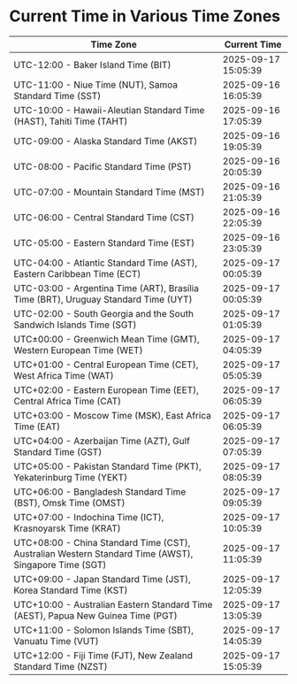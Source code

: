 # Current Time in Various Time Zones

| Time Zone | Current Time |
|-----------|--------------|
| UTC-12:00 - Baker Island Time (BIT) | 2025-09-17 15:05:39 |
| UTC-11:00 - Niue Time (NUT), Samoa Standard Time (SST) | 2025-09-16 16:05:39 |
| UTC-10:00 - Hawaii-Aleutian Standard Time (HAST), Tahiti Time (TAHT) | 2025-09-16 17:05:39 |
| UTC-09:00 - Alaska Standard Time (AKST) | 2025-09-16 19:05:39 |
| UTC-08:00 - Pacific Standard Time (PST) | 2025-09-16 20:05:39 |
| UTC-07:00 - Mountain Standard Time (MST) | 2025-09-16 21:05:39 |
| UTC-06:00 - Central Standard Time (CST) | 2025-09-16 22:05:39 |
| UTC-05:00 - Eastern Standard Time (EST) | 2025-09-16 23:05:39 |
| UTC-04:00 - Atlantic Standard Time (AST), Eastern Caribbean Time (ECT) | 2025-09-17 00:05:39 |
| UTC-03:00 - Argentina Time (ART), Brasília Time (BRT), Uruguay Standard Time (UYT) | 2025-09-17 00:05:39 |
| UTC-02:00 - South Georgia and the South Sandwich Islands Time (SGT) | 2025-09-17 01:05:39 |
| UTC±00:00 - Greenwich Mean Time (GMT), Western European Time (WET) | 2025-09-17 04:05:39 |
| UTC+01:00 - Central European Time (CET), West Africa Time (WAT) | 2025-09-17 05:05:39 |
| UTC+02:00 - Eastern European Time (EET), Central Africa Time (CAT) | 2025-09-17 06:05:39 |
| UTC+03:00 - Moscow Time (MSK), East Africa Time (EAT) | 2025-09-17 06:05:39 |
| UTC+04:00 - Azerbaijan Time (AZT), Gulf Standard Time (GST) | 2025-09-17 07:05:39 |
| UTC+05:00 - Pakistan Standard Time (PKT), Yekaterinburg Time (YEKT) | 2025-09-17 08:05:39 |
| UTC+06:00 - Bangladesh Standard Time (BST), Omsk Time (OMST) | 2025-09-17 09:05:39 |
| UTC+07:00 - Indochina Time (ICT), Krasnoyarsk Time (KRAT) | 2025-09-17 10:05:39 |
| UTC+08:00 - China Standard Time (CST), Australian Western Standard Time (AWST), Singapore Time (SGT) | 2025-09-17 11:05:39 |
| UTC+09:00 - Japan Standard Time (JST), Korea Standard Time (KST) | 2025-09-17 12:05:39 |
| UTC+10:00 - Australian Eastern Standard Time (AEST), Papua New Guinea Time (PGT) | 2025-09-17 13:05:39 |
| UTC+11:00 - Solomon Islands Time (SBT), Vanuatu Time (VUT) | 2025-09-17 14:05:39 |
| UTC+12:00 - Fiji Time (FJT), New Zealand Standard Time (NZST) | 2025-09-17 15:05:39 |
